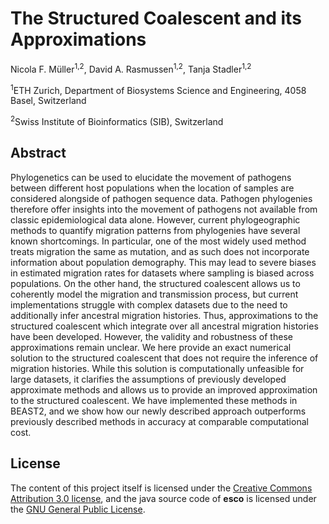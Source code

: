 # The Structured Coalescent and its Approximations

Nicola F. Müller<sup>1,2</sup>, David A. Rasmussen<sup>1,2</sup>, Tanja Stadler<sup>1,2</sup>

<sup>1</sup>ETH Zurich, Department of Biosystems Science and Engineering, 4058 Basel, Switzerland

<sup>2</sup>Swiss Institute of Bioinformatics (SIB), Switzerland




## Abstract
Phylogenetics can be used to elucidate the movement of pathogens between different host populations when the location of samples are considered alongside of pathogen sequence data. Pathogen phylogenies therefore offer insights into the movement of pathogens not available from classic epidemiological data alone.
However, current phylogeographic methods to quantify migration patterns from phylogenies have several known shortcomings. 
In particular, one of the most widely used method treats migration the same as mutation, and as such does not incorporate information about population demography.
This may lead to severe biases in estimated migration rates for datasets where sampling is biased across populations. 
On the other hand, the structured coalescent allows us to coherently model the migration and transmission process, but current implementations struggle with complex datasets due to the need to additionally infer ancestral migration histories.
Thus, approximations to the structured coalescent which integrate over all ancestral migration histories have been developed. However, the validity and robustness of these approximations remain unclear.
We here provide an exact numerical solution to the structured coalescent that does not require the inference of migration histories. 
While this solution is computationally unfeasible for large datasets, it clarifies the assumptions of previously developed approximate methods and allows us to provide an improved approximation to the structured coalescent.
We have implemented these methods in BEAST2, and we show how our newly described approach outperforms previously described methods in accuracy at comparable computational cost.

## License

The content of this project itself is licensed under the [Creative Commons Attribution 3.0 license](http://creativecommons.org/licenses/by/3.0/us/deed.en_US), and the java source code of **esco** is licensed under the [GNU General Public License](http://www.gnu.org/licenses/).